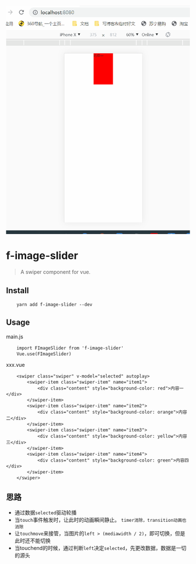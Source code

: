 ![演示](https://github.com/Pettarn/f-image-slider/blob/master/gif/slider_demo.gif?raw=true)

# f-image-slider
> A swiper component for vue.

## Install
        yarn add f-image-slider --dev

## Usage

main.js

        import FImageSlider from 'f-image-slider'
        Vue.use(FImageSlider)

xxx.vue

        <swiper class="swiper" v-model="selected" autoplay>
            <swiper-item class="swiper-item" name="item1">
                <div class="content" style="background-color: red">内容一</div>
            </swiper-item>
            <swiper-item class="swiper-item" name="item2">
                <div class="content" style="background-color: orange">内容二</div>
            </swiper-item>
            <swiper-item class="swiper-item" name="item3">
                <div class="content" style="background-color: yellow">内容三</div>
            </swiper-item>
            <swiper-item class="swiper-item" name="item4">
                <div class="content" style="background-color: green">内容四</div>
            </swiper-item>
        </swiper>


## 思路
-   通过数据`selected`驱动轮播
-   当`touch`事件触发时，让此时的动画瞬间静止。 `timer消除，transition动画也消除`
-   让`touchmove`来接管，当图片的`left > (mediawidth / 2)`，即可切换，但是此时还不能切换
-   当touchend的时候，通过判断`left`决定`selected`，先更改数据，数据是一切的源头

